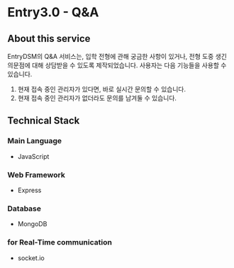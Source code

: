 Entry3.0 - Q&A
===
## About this service

EntryDSM의 Q&A 서비스는, 입학 전형에 관해 궁금한 사항이 있거나, 전형 도중 생긴 의문점에 대해 상담받을 수 있도록 제작되었습니다. 사용자는 다음 기능들을 사용할 수 있습니다.

1. 현재 접속 중인 관리자가 있다면, 바로 실시간 문의할 수 있습니다.
2. 현재 접속 중인 관리자가 없더라도 문의를 남겨둘 수 있습니다.

## Technical Stack

### Main Language
- JavaScript

### Web Framework
- Express

### Database
- MongoDB

### for Real-Time communication
- socket.io